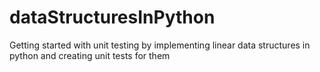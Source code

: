 # dataStructuresInPython
Getting started with unit testing by implementing linear data structures in python and creating unit tests for them
